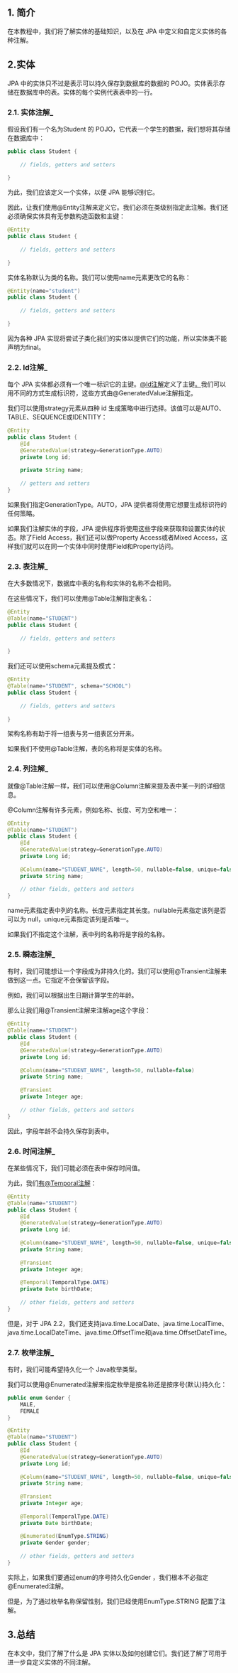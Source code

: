 ## 1. 简介

在本教程中，我们将了解实体的基础知识，以及在 JPA 中定义和自定义实体的各种注解。

## 2.实体

JPA 中的实体只不过是表示可以持久保存到数据库的数据的 POJO。实体表示存储在数据库中的表。实体的每个实例代表表中的一行。

### 2.1. 实体注解_

假设我们有一个名为Student 的 POJO，它代表一个学生的数据，我们想将其存储在数据库中：

```java
public class Student {
    
    // fields, getters and setters
    
}
```

为此，我们应该定义一个实体，以便 JPA 能够识别它。

因此，让我们使用@Entity注解来定义它。我们必须在类级别指定此注解。我们还必须确保实体具有无参数构造函数和主键： 

```java
@Entity
public class Student {
    
    // fields, getters and setters
    
}
```

实体名称默认为类的名称。我们可以使用name元素更改它的名称：

```java
@Entity(name="student")
public class Student {
    
    // fields, getters and setters
    
}
```

因为各种 JPA 实现将尝试子类化我们的实体以提供它们的功能，所以实体类不能声明为final。

### 2.2. Id注解_

每个 JPA 实体都必须有一个唯一标识它的主键。[@Id](https://www.baeldung.com/hibernate-identifiers)[注解](https://www.baeldung.com/hibernate-identifiers)定义了主键[。](https://www.baeldung.com/hibernate-identifiers)我们可以用不同的方式生成标识符，这些方式由@GeneratedValue注解指定。

我们可以使用strategy元素从四种 id 生成策略中进行选择。该值可以是AUTO、TABLE、SEQUENCE或IDENTITY：

```java
@Entity
public class Student {
    @Id
    @GeneratedValue(strategy=GenerationType.AUTO)
    private Long id;
    
    private String name;
    
    // getters and setters
}
```

如果我们指定GenerationType。AUTO，JPA 提供者将使用它想要生成标识符的任何策略。

如果我们注解实体的字段，JPA 提供程序将使用这些字段来获取和设置实体的状态。除了Field Access，我们还可以做Property Access或者Mixed Access，这样我们就可以在同一个实体中同时使用Field和Property访问。

### 2.3. 表注解_

在大多数情况下，数据库中表的名称和实体的名称不会相同。

在这些情况下，我们可以使用@Table注解指定表名：

```java
@Entity
@Table(name="STUDENT")
public class Student {
    
    // fields, getters and setters
    
}
```

我们还可以使用schema元素提及模式：

```java
@Entity
@Table(name="STUDENT", schema="SCHOOL")
public class Student {
    
    // fields, getters and setters
    
}
```

架构名称有助于将一组表与另一组表区分开来。

如果我们不使用@Table注解，表的名称将是实体的名称。

### 2.4. 列注解_

就像@Table注解一样，我们可以使用@Column注解来提及表中某一列的详细信息。

@Column注解有许多元素，例如名称、长度、可为空和唯一：

```java
@Entity
@Table(name="STUDENT")
public class Student {
    @Id
    @GeneratedValue(strategy=GenerationType.AUTO)
    private Long id;
    
    @Column(name="STUDENT_NAME", length=50, nullable=false, unique=false)
    private String name;
    
    // other fields, getters and setters
}
```

name元素指定表中列的名称。长度元素指定其长度。nullable元素指定该列是否可以为 null，unique元素指定该列是否唯一。

如果我们不指定这个注解，表中列的名称将是字段的名称。

### 2.5. 瞬态注解_

有时，我们可能想让一个字段成为非持久化的。我们可以使用@Transient注解来做到这一点。它指定不会保留该字段。

例如，我们可以根据出生日期计算学生的年龄。

那么让我们用@Transient注解来注解age这个字段：

```java
@Entity
@Table(name="STUDENT")
public class Student {
    @Id
    @GeneratedValue(strategy=GenerationType.AUTO)
    private Long id;
    
    @Column(name="STUDENT_NAME", length=50, nullable=false)
    private String name;
    
    @Transient
    private Integer age;
    
    // other fields, getters and setters
}
```

因此，字段年龄不会持久保存到表中。

### 2.6. 时间注解_

在某些情况下，我们可能必须在表中保存时间值。

为此，我们[有@Temporal注解](https://www.baeldung.com/hibernate-date-time)：

```java
@Entity
@Table(name="STUDENT")
public class Student {
    @Id
    @GeneratedValue(strategy=GenerationType.AUTO)
    private Long id;
    
    @Column(name="STUDENT_NAME", length=50, nullable=false, unique=false)
    private String name;
    
    @Transient
    private Integer age;
    
    @Temporal(TemporalType.DATE)
    private Date birthDate;
    
    // other fields, getters and setters
}
```

但是，对于 JPA 2.2，我们还支持java.time.LocalDate、java.time.LocalTime、java.time.LocalDateTime、java.time.OffsetTime和java.time.OffsetDateTime。

### 2.7. 枚举注解_

有时，我们可能希望持久化一个 Java枚举类型。

我们可以使用@Enumerated注解来指定枚举是按名称还是按序号(默认)持久化：

```java
public enum Gender {
    MALE, 
    FEMALE
}

@Entity
@Table(name="STUDENT")
public class Student {
    @Id
    @GeneratedValue(strategy=GenerationType.AUTO)
    private Long id;
    
    @Column(name="STUDENT_NAME", length=50, nullable=false, unique=false)
    private String name;
    
    @Transient
    private Integer age;
    
    @Temporal(TemporalType.DATE)
    private Date birthDate;
    
    @Enumerated(EnumType.STRING)
    private Gender gender;
    
    // other fields, getters and setters
}
```

实际上，如果我们要通过enum的序号持久化Gender ，我们根本不必指定@Enumerated注解。

但是，为了通过枚举名称保留性别，我们已经使用EnumType.STRING 配置了注解。

## 3.总结

在本文中，我们了解了什么是 JPA 实体以及如何创建它们。我们还了解了可用于进一步自定义实体的不同注解。